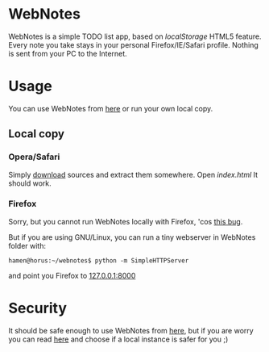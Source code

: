 # WebNotes
WebNotes is a simple TODO list app, based on *localStorage* HTML5 feature. Every note you take stays in your personal Firefox/IE/Safari profile. Nothing is sent from your PC to the Internet.

# Usage
You can use WebNotes from [here](http://hamen.github.com/webnotes) or
run your own local copy.

## Local copy
### Opera/Safari
Simply
[download](http://github.com/hamen/itasanotifier/archives/master)
sources and extract them somewhere. Open *index.html* It should work.

### Firefox
Sorry, but you cannot run WebNotes locally with Firefox, 'cos [this
bug](https://bugzilla.mozilla.org/show_bug.cgi?id=507361).

But if you are using GNU/Linux, you can run a tiny webserver in
WebNotes folder with:

`hamen@horus:~/webnotes$ python -m SimpleHTTPServer`

and point you Firefox to [127.0.0.1:8000](http://127.0.0.1:8000)

# Security
It should be safe enough to use WebNotes from
[here](http://hamen.github.com/webnotes), but if you are worry you can
read [here](http://dev.w3.org/html5/webstorage/#security-storage) and
choose if a local instance is safer for you ;)
